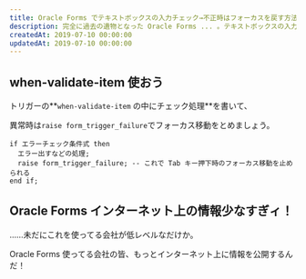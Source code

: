 ```yaml
---
title: Oracle Forms でテキストボックスの入力チェック→不正時はフォーカスを戻す方法
description: 完全に過去の遺物となった Oracle Forms ... 。テキストボックスの入力チェックを行い、不正時はフォーカスを戻す仕組みを実装する方法を紹介します。
createdAt: 2019-07-10 00:00:00
updatedAt: 2019-07-10 00:00:00
---
```


## when-validate-item 使おう

トリガーの**`when-validate-item` の中にチェック処理**を書いて、

異常時は`raise form_trigger_failure`でフォーカス移動をとめましょう。

```oracle
if エラーチェック条件式 then
  エラー出すなどの処理;
  raise form_trigger_failure; -- これで Tab キー押下時のフォーカス移動を止められる
end if;
```

## Oracle Forms インターネット上の情報少なすぎィ！

……未だにこれを使ってる会社が低レベルなだけか。

Oracle Forms 使ってる会社の皆、もっとインターネット上に情報を公開するんだ！

